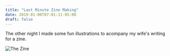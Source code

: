 ```yaml
---
title: "Last Minute Zine Making"
date: 2019-01-06T07:01:11-05:00
draft: false
---
```


The other night I made some fun illustrations to acompany my wife's writing for a zine.

![The Zine](/posts/2019/alana-zine.png)